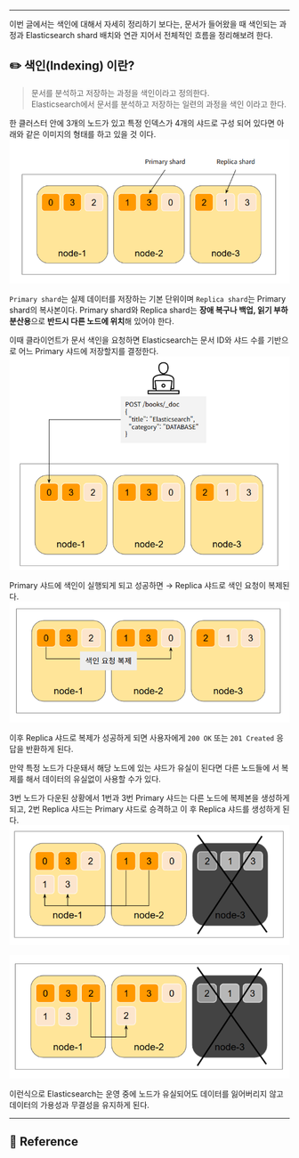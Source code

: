   
---  
  
이번 글에서는 색인에 대해서 자세히 정리하기 보다는, 문서가 들어왔을 때 색인되는 과정과 Elasticsearch shard 배치와 연관 지어서 전체적인 흐름을 정리해보려 한다.  
## ✏️ 색인(Indexing) 이란?<br>  
> 문서를 분석하고 저장하는 과정을 색인이라고 정의한다.  
Elasticsearch에서 문서를 분석하고 저장하는 일련의 과정을 색인 이라고 한다.  
  
  
한 클러스터 안에 3개의 노드가 있고 특정 인덱스가 4개의 샤드로 구성 되어 있다면 아래와 같은 이미지의 형태를 하고 있을 것 이다.  
![IMAGE](https://raw.githubusercontent.com/nogi-bot/resources/main/jeygeon/images/db4bd4d8-fb27-4708-94fd-3b1c30d89823-image.png)  
  
`Primary shard`는 실제 데이터를 저장하는 기본 단위이며 `Replica shard`는 Primary shard의 복사본이다. Primary shard와 Replica shard는 **장애 복구나 백업, 읽기 부하 분산용**으로 **반드시 다른 노드에 위치**해 있어야 한다.   
  
이때 클라이언트가 문서 색인을 요청하면 Elasticsearch는 문서 ID와 샤드 수를 기반으로 어느 Primary 샤드에 저장할지를 결정한다.  
![IMAGE](https://raw.githubusercontent.com/nogi-bot/resources/main/jeygeon/images/4e3761d1-d9ed-4bb3-bdb5-89dd76315b3d-image.png)  
  
Primary 샤드에 색인이 실행되게 되고 성공하면 → Replica 샤드로 색인 요청이 복제된다.  
![IMAGE](https://raw.githubusercontent.com/nogi-bot/resources/main/jeygeon/images/9fdf3660-cf78-4548-97db-93503ede4c20-image.png)  
  
이후 Replica 샤드로 복제가 성공하게 되면 사용자에게 `200 OK` 또는 `201 Created` 응답을 반환하게 된다.  
  
만약 특정 노드가 다운돼서 해당 노드에 있는 샤드가 유실이 된다면 다른 노드들에 서 복제를 해서 데이터의 유실없이 사용할 수가 있다.  
  
3번 노드가 다운된 상황에서 1번과 3번 Primary 샤드는 다른 노드에 복제본을 생성하게 되고, 2번 Replica 샤드는 Primary 샤드로 승격하고 이 후 Replica 샤드를 생성하게 된다.  
![1번, 3번 Primary 샤드가 Replica 샤드를 새로 생성](https://raw.githubusercontent.com/nogi-bot/resources/main/jeygeon/images/9b2a15fe-18b4-41cd-bfcf-3f3d0a86b4c1-image.png)  
  
![2번 Replica 샤드가 Primary 샤드로 승격 후 Replica 샤드 새롭게 생성](https://raw.githubusercontent.com/nogi-bot/resources/main/jeygeon/images/982864fd-d101-414d-8bbb-5f34b07f0ab7-image.png)  
  
이런식으로 Elasticsearch는 운영 중에 노드가 유실되어도 데이터를 잃어버리지 않고 데이터의 가용성과 무결성을 유지하게 된다.  
  
---  
## 📌 Reference<br>  
  
  
